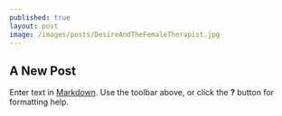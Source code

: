 ```yaml
---
published: true
layout: post
image: /images/posts/DesireAndTheFemaleTherapist.jpg
---
```

## A New Post

Enter text in [Markdown](http://daringfireball.net/projects/markdown/). Use the toolbar above, or click the **?** button for formatting help.
